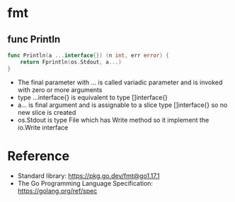# fmt
## func Println
``` go
func Println(a ...interface{}) (n int, err error) {
	return Fprintln(os.Stdout, a...)
}
```
* The final parameter with ... is called variadic parameter and is invoked with zero or more arguments
* type ...interface{} is equivalent to type []interface{}
* a... is final argument and is assignable to a slice type []interface{} so no new slice is created
* os.Stdout is type File which has Write method so it implement the io.Write interface
# Reference
* Standard library: https://pkg.go.dev/fmt@go1.17.1
* The Go Programming Language Specification: https://golang.org/ref/spec
